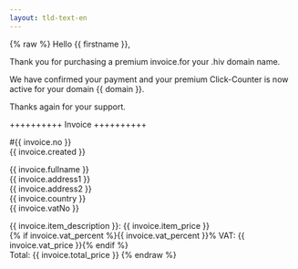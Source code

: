 ```yaml
---
layout: tld-text-en
---
```


{% raw %}
Hello {{ firstname }},

Thank you for purchasing a premium invoice.for your .hiv domain name.

We have confirmed your payment and your premium Click-Counter is now active for your domain {{ domain }}.

Thanks again for your support.

++++++++++ Invoice ++++++++++

\#{{ invoice.no }}  
{{ invoice.created }}

{{ invoice.fullname }}  
{{ invoice.address1 }}  
{{ invoice.address2 }}  
{{ invoice.country }}  
{{ invoice.vatNo }}  

{{ invoice.item_description }}: {{ invoice.item_price }}  
{% if invoice.vat_percent %}{{ invoice.vat_percent }}% VAT: {{ invoice.vat_price }}{% endif %}  
Total: {{ invoice.total_price }}
{% endraw %}
